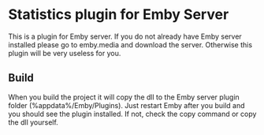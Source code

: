 # Statistics plugin for Emby Server

This is a plugin for Emby server. If you do not already have Emby server installed please go to emby.media and download the server. Otherwise this plugin will be very useless for you.

## Build

When you build the project it will copy the dll to the Emby server plugin folder (%appdata%/Emby/Plugins). Just restart Emby after you build and you should see the plugin installed. If not, check the copy command or copy the dll yourself.
